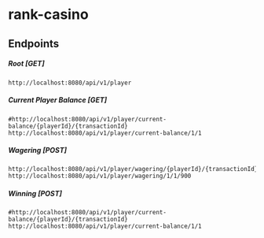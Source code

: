 # rank-casino

## Endpoints

##### Root [GET]
```shell script
http://localhost:8080/api/v1/player
```

##### Current Player Balance [GET]
```shell script
#http://localhost:8080/api/v1/player/current-balance/{playerId}/{transactionId}
http://localhost:8080/api/v1/player/current-balance/1/1
```

##### Wagering [POST]
```shell script
http://localhost:8080/api/v1/player/wagering/{playerId}/{transactionId}/wagerAmount
http://localhost:8080/api/v1/player/wagering/1/1/900
```

##### Winning [POST]
```shell script
#http://localhost:8080/api/v1/player/current-balance/{playerId}/{transactionId}
http://localhost:8080/api/v1/player/current-balance/1/1
```